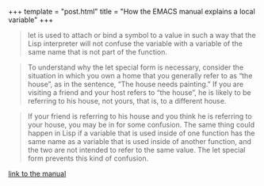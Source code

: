 +++
template = "post.html"
title = "How the EMACS manual explains a local variable"
+++

> let is used to attach or bind a symbol to a value in such a way that the Lisp interpreter will not confuse the variable with a variable of the same name that is not part of the function.

> To understand why the let special form is necessary, consider the situation in which you own a home that you generally refer to as “the house”, as in the sentence, “The house needs painting.” If you are visiting a friend and your host refers to “the house”, he is likely to be referring to his house, not yours, that is, to a different house.

> If your friend is referring to his house and you think he is referring to your house, you may be in for some confusion. The same thing could happen in Lisp if a variable that is used inside of one function has the same name as a variable that is used inside of another function, and the two are not intended to refer to the same value. The let special form prevents this kind of confusion.

[link to the manual](https://www.gnu.org/software/emacs/manual/html_node/eintr/let.html)

